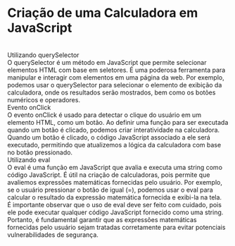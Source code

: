 <h1>Criação de uma Calculadora em JavaScript</h1>
<br>
Utilizando querySelector<br>
O querySelector é um método em JavaScript que permite selecionar elementos HTML com base em seletores. É uma poderosa ferramenta para manipular e interagir com elementos em uma página da web. Por exemplo, podemos usar o querySelector para selecionar o elemento de exibição da calculadora, onde os resultados serão mostrados, bem como os botões numéricos e operadores. <br>
Evento onClick<br>
O evento onClick é usado para detectar o clique do usuário em um elemento HTML, como um botão. Ao definir uma função para ser executada quando um botão é clicado, podemos criar interatividade na calculadora. Quando um botão é clicado, o código JavaScript associado a ele será executado, permitindo que atualizemos a lógica da calculadora com base no botão pressionado. <br>
Utilizando eval<br>
O eval é uma função em JavaScript que avalia e executa uma string como código JavaScript. É útil na criação de calculadoras, pois permite que avaliemos expressões matemáticas fornecidas pelo usuário. Por exemplo, se o usuário pressionar o botão de igual (=), podemos usar o eval para calcular o resultado da expressão matemática fornecida e exibi-la na tela. <br>
É importante observar que o uso de eval deve ser feito com cuidado, pois ele pode executar qualquer código JavaScript fornecido como uma string. Portanto, é fundamental garantir que as expressões matemáticas fornecidas pelo usuário sejam tratadas corretamente para evitar potenciais vulnerabilidades de segurança. <br>
